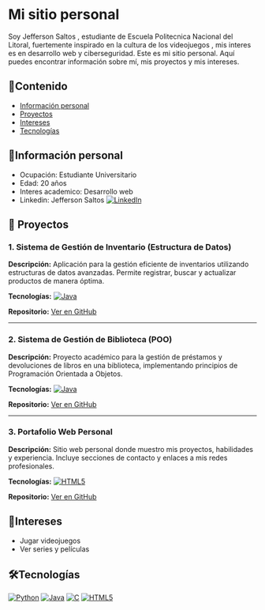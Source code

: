 # Mi sitio personal
Soy Jefferson Saltos , estudiante de Escuela Politecnica Nacional del Litoral, fuertemente inspirado en la cultura de los videojuegos , mis interes es en desarrollo web y ciberseguridad.
Este es mi sitio personal. Aquí puedes encontrar información sobre mí, mis proyectos y mis intereses.
## 🎯Contenido
* [Información personal](#información-personal)
* [Proyectos](#proyectos)
* [Intereses](#intereses)
* [Tecnologías](#tecnologías)

## 📄Información personal
* Ocupación: Estudiante Universitario
* Edad: 20 años
* Interes academico: Desarrollo web 
* Linkedin: Jefferson Saltos [![LinkedIn](https://img.shields.io/badge/linkedin-%230077B5.svg?style=for-the-badge&logo=linkedin&logoColor=white)](www.linkedin.com/in/jefferson-saltos-635934297)


## 🚀 Proyectos

### 1. Sistema de Gestión de Inventario (Estructura de Datos)
**Descripción:** Aplicación para la gestión eficiente de inventarios utilizando estructuras de datos avanzadas. Permite registrar, buscar y actualizar productos de manera óptima.  

**Tecnologías:** [![Java](https://img.shields.io/badge/Java-ED8B00?style=for-the-badge&logo=openjdk&logoColor=white)](https://www.java.com/es/)

**Repositorio:** [Ver en GitHub](https://github.com/jruano-espol/ProyectoEstructuraDeDatos-Grupo8)

---

### 2. Sistema de Gestión de Biblioteca (POO)
**Descripción:** Proyecto académico para la gestión de préstamos y devoluciones de libros en una biblioteca, implementando principios de Programación Orientada a Objetos.  

**Tecnologías:** [![Java](https://img.shields.io/badge/Java-ED8B00?style=for-the-badge&logo=openjdk&logoColor=white)](https://www.java.com/es/)

**Repositorio:** [Ver en GitHub](https://github.com/stikrobinson/POO-P3-G10)

---

### 3. Portafolio Web Personal
**Descripción:** Sitio web personal donde muestro mis proyectos, habilidades y experiencia. Incluye secciones de contacto y enlaces a mis redes profesionales.  

**Tecnologías:** [![HTML5](https://img.shields.io/badge/html5-%23E34F26.svg?style=for-the-badge&logo=html5&logoColor=white)](https://developer.mozilla.org/es/docs/Web/HTML) 

**Repositorio:** [Ver en GitHub](https://github.com/rsaltos04/portafolio-web)

## 🍿Intereses
* Jugar videojuegos
* Ver series y películas

## 🛠Tecnologías

[![Python](https://img.shields.io/badge/Python-3776AB?style=for-the-badge&logo=python&logoColor=white)](https://www.python.org/)
[![Java](https://img.shields.io/badge/Java-ED8B00?style=for-the-badge&logo=openjdk&logoColor=white)](https://www.java.com/es/)
[![C](https://img.shields.io/badge/C-00599C?style=for-the-badge&logo=c&logoColor=white)](https://www.ibm.com/docs/es/i/7.3.0?topic=languages-c-c)
[![HTML5](https://img.shields.io/badge/html5-%23E34F26.svg?style=for-the-badge&logo=html5&logoColor=white)](https://developer.mozilla.org/es/docs/Web/HTML)
